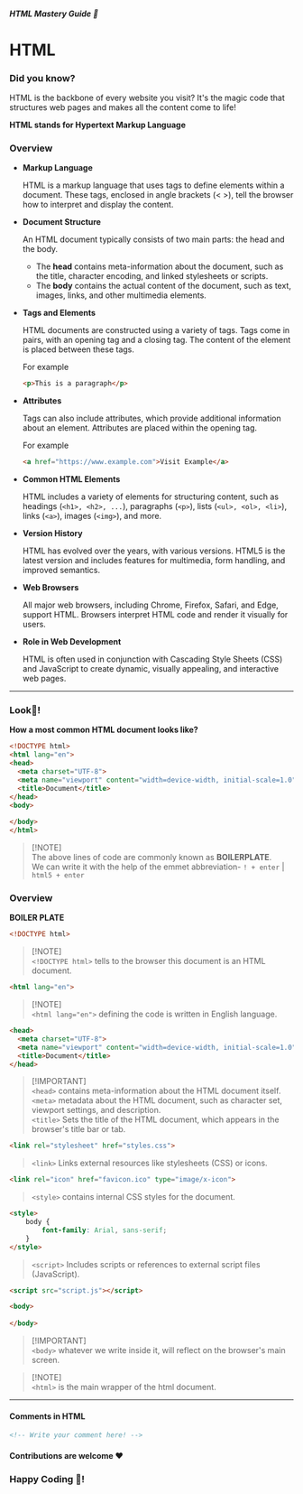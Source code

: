 ##### HTML Mastery Guide 🏅

# HTML

### Did you know?
 
 HTML is the backbone of every website you visit? It's the magic code that structures web pages and makes all the content come to life!

**HTML stands for Hypertext Markup Language**

### Overview
- **Markup Language**

  HTML is a markup language that uses tags to define elements within a document. These tags, enclosed in angle brackets (< >), tell the browser how to interpret and display the content.

- **Document Structure**

  An HTML document typically consists of two main parts: the head and the body.

    - The **head** contains meta-information about the document, such as the title, character encoding, and linked stylesheets or scripts.
    - The **body** contains the actual content of the document, such as text, images, links, and other multimedia elements.

- **Tags and Elements**

  HTML documents are constructed using a variety of tags. Tags come in pairs, with an opening tag and a closing tag. The content of the element is placed between these tags.

  For example
  ```html
  <p>This is a paragraph</p>
  ```
- **Attributes**

  Tags can also include attributes, which provide additional information about an element. Attributes are placed within the opening tag.

  For example
  ```html
  <a href="https://www.example.com">Visit Example</a>
  ```
- **Common HTML Elements**

  HTML includes a variety of elements for structuring content, such as headings (`<h1>, <h2>, ...`), paragraphs (`<p>`), lists (`<ul>, <ol>, <li>`), links (`<a>`), images (`<img>`), and more.
- **Version History**
  
  HTML has evolved over the years, with various versions. HTML5 is the latest version and includes features for multimedia, form handling, and improved semantics.

- **Web Browsers**
  
  All major web browsers, including Chrome, Firefox, Safari, and Edge, support HTML. Browsers interpret HTML code and render it visually for users.

- **Role in Web Development**

  HTML is often used in conjunction with Cascading Style Sheets (CSS) and JavaScript to create dynamic, visually appealing, and interactive web pages.

***
 
### Look👀!
**How a most common HTML document looks like?**

```html
<!DOCTYPE html>
<html lang="en">
<head>
  <meta charset="UTF-8">
  <meta name="viewport" content="width=device-width, initial-scale=1.0">
  <title>Document</title>
</head>
<body>
  
</body>
</html>
```
> [!NOTE]\
> The above lines of code are commonly known as **BOILERPLATE**.\
> We can write it with the help of the emmet abbreviation- `! + enter` | `html5 + enter`

### Overview
**BOILER PLATE**
```html
<!DOCTYPE html>
```
> [!NOTE]\
> `<!DOCTYPE html>` tells to the browser this document is an HTML document.

```html
<html lang="en">
```
> [!NOTE]\
> `<html lang="en">` defining the code is written in English language.

```html
<head>
  <meta charset="UTF-8">
  <meta name="viewport" content="width=device-width, initial-scale=1.0">
  <title>Document</title>
</head>
```
> [!IMPORTANT]\
> `<head>` contains meta-information about the HTML document itself.\
> `<meta>` metadata about the HTML document, such as character set, viewport settings, and description.\
> `<title>` Sets the title of the HTML document, which appears in the browser's title bar or tab.
```html
<link rel="stylesheet" href="styles.css">
```
> `<link>` Links external resources like stylesheets (CSS) or icons.
```html
<link rel="icon" href="favicon.ico" type="image/x-icon">
```
> `<style>` contains internal CSS styles for the document.
```html
<style>
    body {
        font-family: Arial, sans-serif;
    }
</style>
```
> `<script>` Includes scripts or references to external script files (JavaScript).
```html
<script src="script.js"></script>
```

```html
<body>
  
</body>
```
> [!IMPORTANT]\
> `<body>` whatever we write inside it, will reflect on the browser's main screen.

> [!NOTE]\
> `<html>` is the main wrapper of the html document.

***

#### Comments in HTML
```html
<!-- Write your comment here! -->
```

#### Contributions are welcome ❤️
### Happy Coding 🤝!
